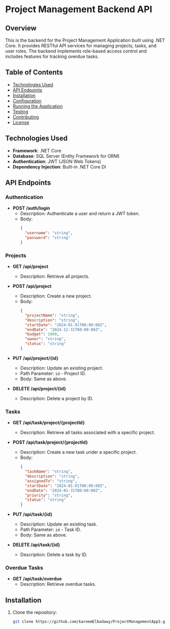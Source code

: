 # Project Management Backend API

## Overview

This is the backend for the Project Management Application built using .NET Core. It provides RESTful API services for managing projects, tasks, and user roles. The backend implements role-based access control and includes features for tracking overdue tasks.

## Table of Contents

- [Technologies Used](#technologies-used)
- [API Endpoints](#api-endpoints)
- [Installation](#installation)
- [Configuration](#configuration)
- [Running the Application](#running-the-application)
- [Testing](#testing)
- [Contributing](#contributing)
- [License](#license)

## Technologies Used

- **Framework**: .NET Core
- **Database**: SQL Server (Entity Framework for ORM)
- **Authentication**: JWT (JSON Web Tokens)
- **Dependency Injection**: Built-in .NET Core DI

## API Endpoints

### Authentication

- **POST /auth/login**
  - Description: Authenticate a user and return a JWT token.
  - Body: 
    ```json
    {
      "username": "string",
      "password": "string"
    }
    ```

### Projects

- **GET /api/project**
  - Description: Retrieve all projects.
  
- **POST /api/project**
  - Description: Create a new project.
  - Body: 
    ```json
    {
      "projectName": "string",
      "description": "string",
      "startDate": "2024-01-01T00:00:00Z",
      "endDate": "2024-12-31T00:00:00Z",
      "budget": 1000,
      "owner": "string",
      "status": "string"
    }
    ```

- **PUT /api/project/{id}**
  - Description: Update an existing project.
  - Path Parameter: `id` - Project ID.
  - Body: Same as above.

- **DELETE /api/project/{id}**
  - Description: Delete a project by ID.

### Tasks

- **GET /api/task/project/{projectId}**
  - Description: Retrieve all tasks associated with a specific project.

- **POST /api/task/project/{projectId}**
  - Description: Create a new task under a specific project.
  - Body:
    ```json
    {
      "taskName": "string",
      "description": "string",
      "assignedTo": "string",
      "startDate": "2024-01-01T00:00:00Z",
      "endDate": "2024-01-31T00:00:00Z",
      "priority": "string",
      "status": "string"
    }
    ```

- **PUT /api/task/{id}**
  - Description: Update an existing task.
  - Path Parameter: `id` - Task ID.
  - Body: Same as above.

- **DELETE /api/task/{id}**
  - Description: Delete a task by ID.

### Overdue Tasks

- **GET /api/task/overdue**
  - Description: Retrieve overdue tasks.

## Installation

1. Clone the repository:
   ```bash
   git clone https://github.com/kareemElbadawy/ProjectManagementApp2.git
